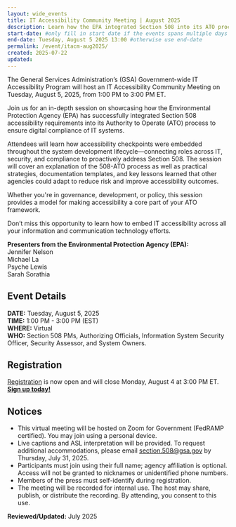 ```yaml
---
layout: wide_events
title: IT Accessibility Community Meeting | August 2025
description: Learn how the EPA integrated Section 508 into its ATO process—embedding accessibility across the lifecycle and aligning IT, security, and compliance.
start-date: #only fill in start date if the events spans multiple days
end-date: Tuesday, August 5 2025 13:00 #otherwise use end-date
permalink: /event/itacm-aug2025/
created: 2025-07-22
updated: 
---
```


The General Services Administration’s (GSA) Government-wide IT Accessibility Program will host an IT Accessibility Community Meeting on Tuesday, August 5, 2025, from 1:00 PM to 3:00 PM ET.

Join us for an in-depth session on showcasing how the Environmental Protection Agency (EPA) has successfully integrated Section 508 accessibility requirements into its Authority to Operate (ATO) process to ensure digital compliance of IT systems. 

Attendees will learn how accessibility checkpoints were embedded throughout the system development lifecycle—connecting roles across IT, security, and compliance to proactively address Section 508. The session will cover an explanation of the 508-ATO process as well as practical strategies, documentation templates, and key lessons learned that other agencies could adapt to reduce risk and improve accessibility outcomes. 

Whether you're in governance, development, or policy, this session provides a model for making accessibility a core part of your ATO framework.

Don’t miss this opportunity to learn how to embed IT accessibility across all your information and communication technology efforts.
 
**Presenters from the Environmental Protection Agency (EPA):**  
Jennifer Nelson  
Michael La  
Psyche Lewis   
Sarah Sorathia      

## Event Details
**DATE:** Tuesday, August 5, 2025  
**TIME:** 1:00 PM - 3:00 PM (EST)  
**WHERE:** Virtual  
**WHO:** Section 508 PMs, Authorizing Officials, Information System Security Officer, Security Assessor, and System Owners.

## Registration
<a href="https://gsa.zoomgov.com/meeting/register/LlyHeNefRXqpDnvgslwqxw" target="_blank">Registration</a> is now open and will close Monday, August 4 at 3:00 PM ET. <strong><a href="https://gsa.zoomgov.com/meeting/register/LlyHeNefRXqpDnvgslwqxw" target="_blank">Sign up today!</a></strong>

## Notices
* This virtual meeting will be hosted on Zoom for Government (FedRAMP certified). You may join using a personal device.
* Live captions and ASL interpretation will be provided. To request additional accommodations, please email section.508@gsa.gov by Thursday, July 31, 2025.
* Participants must join using their full name; agency affiliation is optional. Access will not be granted to nicknames or unidentified phone numbers.
* Members of the press must self-identify during registration.
* The meeting will be recorded for internal use. The host may share, publish, or distribute the recording. By attending, you consent to this use.

**Reviewed/Updated:** July 2025